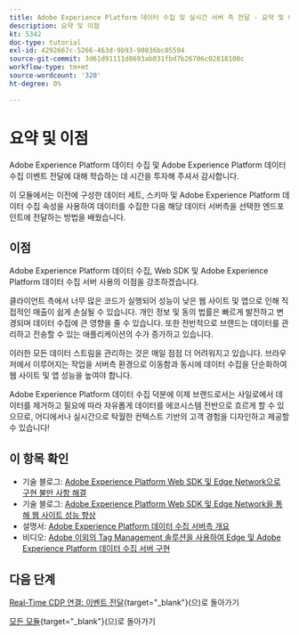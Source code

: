 ```yaml
---
title: Adobe Experience Platform 데이터 수집 및 실시간 서버 측 전달 - 요약 및 이점
description: 요약 및 이점
kt: 5342
doc-type: tutorial
exl-id: 4292667c-5266-463d-9b93-90036bc05594
source-git-commit: 3d61d91111d8693ab031fbd7b26706c02818108c
workflow-type: tm+mt
source-wordcount: '320'
ht-degree: 0%

---
```


# 요약 및 이점

Adobe Experience Platform 데이터 수집 및 Adobe Experience Platform 데이터 수집 이벤트 전달에 대해 학습하는 데 시간을 투자해 주셔서 감사합니다.

이 모듈에서는 이전에 구성한 데이터 세트, 스키마 및 Adobe Experience Platform 데이터 수집 속성을 사용하여 데이터를 수집한 다음 해당 데이터 서버측을 선택한 엔드포인트에 전달하는 방법을 배웠습니다.

## 이점

Adobe Experience Platform 데이터 수집, Web SDK 및 Adobe Experience Platform 데이터 수집 서버 사용의 이점을 강조하겠습니다.

클라이언트 측에서 너무 많은 코드가 실행되어 성능이 낮은 웹 사이트 및 앱으로 인해 직접적인 매출이 쉽게 손실될 수 있습니다. 개인 정보 및 동의 법률은 빠르게 발전하고 변경되며 데이터 수집에 큰 영향을 줄 수 있습니다. 또한 전반적으로 브랜드는 데이터를 관리하고 전송할 수 있는 애플리케이션의 수가 증가하고 있습니다.

이러한 모든 데이터 스트림을 관리하는 것은 매일 점점 더 어려워지고 있습니다. 브라우저에서 이루어지는 작업을 서버측 환경으로 이동함과 동시에 데이터 수집을 단순화하여 웹 사이트 및 앱 성능을 높여야 합니다.

Adobe Experience Platform 데이터 수집 덕분에 이제 브랜드로서는 사일로에서 데이터를 제거하고 필요에 따라 자유롭게 데이터를 에코시스템 전반으로 흐르게 할 수 있으므로, 어디에서나 실시간으로 탁월한 컨텍스트 기반의 고객 경험을 디자인하고 제공할 수 있습니다!

## 이 항목 확인

- 기술 블로그: [Adobe Experience Platform Web SDK 및 Edge Network으로 구현 불만 사항 해결](https://medium.com/adobetech/solving-implementation-pain-points-with-adobe-experience-platform-web-sdk-and-edge-network-880b635e6819)
- 기술 블로그: [Adobe Experience Platform Web SDK 및 Edge Network을 통해 웹 사이트 성능 향상](https://medium.com/adobetech/boosting-website-performance-with-adobe-experience-platform-web-sdk-and-edge-network-329fcf70fdf9)
- 설명서: [Adobe Experience Platform 데이터 수집 서버측 개요](https://experienceleague.adobe.com/docs/experience-platform/tags/event-forwarding/overview.html?lang=ko#server-side-info)
- 비디오: [Adobe 이외의 Tag Management 솔루션을 사용하여 Edge 및 Adobe Experience Platform 데이터 수집 서버 구현](https://video.tv.adobe.com/v/331986?quality=12&learn=on)

## 다음 단계

[Real-Time CDP 연결: 이벤트 전달](./aep-data-collection-ssf.md){target="_blank"}(으)로 돌아가기

[모든 모듈](./../../../../overview.md){target="_blank"}(으)로 돌아가기
